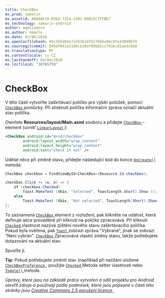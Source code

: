```yaml
---
title: CheckBox
ms.prod: xamarin
ms.assetid: A884AF10-D5EA-72CA-2301-B80CEC7FFBE7
ms.technology: xamarin-android
author: mgmclemore
ms.author: mamcle
ms.date: 02/06/2018
ms.openlocfilehash: 85c505d03e7a763b24fb176b6a94c0fe43009b79
ms.sourcegitcommit: 945df041e2180cb20af08b83cc703ecd1aedc6b0
ms.translationtype: MT
ms.contentlocale: cs-CZ
ms.lasthandoff: 04/04/2018
ms.locfileid: "30765750"
---
```

# <a name="checkbox"></a>CheckBox

V této části vytvoříte zaškrtávací políčko pro výběr položek, pomocí [ `CheckBox` ](https://developer.xamarin.com/api/type/Android.Widget.CheckBox) pomůcky. Při stisknutí políčka informační zpráva označí aktuální stav políčka.

Otevřete **Resources/layout/Main.axml** souboru a přidejte [ `CheckBox` ](https://developer.xamarin.com/api/type/Android.Widget.CheckBox/) – element (uvnitř [ `LinearLayout` ](https://developer.xamarin.com/api/type/Android.Widget.LinearLayout)):

```xml
<CheckBox android:id="@+id/checkbox"
        android:layout_width="wrap_content"
        android:layout_height="wrap_content"
        android:text="check it out" />
```

Udělat něco při změně stavu, přidejte následující kód do konce [ `OnCreate()` ](https://developer.xamarin.com/api/member/Android.App.Activity.OnCreate/p/Android.OS.Bundle/Android.OS.PersistableBundle) metoda:

```csharp
CheckBox checkbox = FindViewById<CheckBox>(Resource.Id.checkbox);

checkbox.Click += (o, e) => {
    if (checkbox.Checked)
        Toast.MakeText (this, "Selected", ToastLength.Short).Show ();
    else
        Toast.MakeText (this, "Not selected", ToastLength.Short).Show ();
};
```

To zaznamená [ `CheckBox` ](https://developer.xamarin.com/api/type/Android.Widget.CheckBox/) element z rozložení, pak klikněte na událost, která definuje akce prováděné při kliknutí na políčko zpracovává. Při kliknutí [ `Checked` ](https://developer.xamarin.com/api/property/Android.Widget.CompoundButton.Checked/) vlastnost nazývá zjištění nového stavu zaškrtávacího políčka. Pokud byla ověřena, pak [ `Toast` ](https://developer.xamarin.com/api/type/Android.Widget.Toast/) zobrazí zpráva "Vybrané", jinak se zobrazí "Není vybrán". [ `CheckBox` ](https://developer.xamarin.com/api/type/Android.Widget.CheckBox/) Zpracovává vlastní změny stavu, takže potřebujete dotazování na aktuální stav.

Spusťte ji.

**Tip:** Pokud potřebujete změnit stav (například při načítání uložené [ `CheckBoxPreference` ](https://developer.xamarin.com/api/type/Android.Preferences.CheckBoxPreference), použijte [ `Checked` ](https://developer.xamarin.com/api/property/Android.Widget.CompoundButton.Checked) Metoda setter vlastnosti nebo [ `Toggle()` ](https://developer.xamarin.com/api/member/Android.Widget.CompoundButton.Toggle) metoda.

*Úpravy, které jsou na základě práce vytvořen a sdílí projektu pro Android otevřít zdroje a používají podle podmínek, které jsou popsané v části této stránky jsou*
[*Creative Commons 2.5 porušení licence* ](http://creativecommons.org/licenses/by/2.5/).
